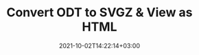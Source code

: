 ---
############################# Static ############################
layout: "autogen"
date: 2021-10-02T14:22:14+03:00
draft: false
path: "total/net/conversion/odt-to-svgz/"

############################# Head ############################
head_title: "Convert ODT to SVGZ in C# VB.NET & View as HTML"
head_description: "Code example to convert ODT to SVGZ and 100+ other file formats in .NET (C#, VB.NET, ASP.NET & .NET Core) applications. Display the Converted SVGZ document as HTML viewer."

############################# Header ############################
title: "Convert ODT to SVGZ & View as HTML"
description: "Programmatically convert ODT to SVGZ in .NET applications using flexible options to customize the resultant document. Convert the complete document or specific pages based on page numbers or selective page ranges using the .NET document conversion library."

############################# SubMenu ############################
submenu:
    enable: false

############################# Content ############################
content:
    enable: true
    block:
    - title_left: "ODT to SVGZ Conversion in C# .NET"
      content_left: |
          ODT to SVGZ file conversion using C#. Add watermark and view the converted document as HTML without using any external software.

          -   Create **Converter** object to convert ODT document
          -   Set the convert options for SVGZ format
          -   Call **Convert** method of **Converter** class instance for conversion to SVGZ
          -   Set options for HTML viewer
          -   Create **Viewer** object to view converted SVGZ as HTML
          
      title_right: "Convert Whole Document or Specific Pages"
      content_right: |
          You require `GroupDocs.Conversion` & `GroupDocs.Viewer` namespaces to convert between a wide range of popular document types such as PDF, Microsoft Word, Excel, PowerPoint, Project, Outlook, HTML, diagrams and image file formats. Explore other [.NET APIs for Office documents](https://products.conholdate.com/total/net/) as offered by Conholdate.Total.
          
          Get the respective assembly files from the [downloads](https://downloads.conholdate.com/total/net) or fetch the whole package from [Nuget](https://www.nuget.org/packages/Conholdate.Total/) to add 'Conholdate.Total` directly in your workspace.
          
      code: |
          ```cs {linenos=false}
          // Convert ODT to SVGZ using GroupDocs.Conversion API
          // Create Converter object to convert ODT document
          using (Converter converter = new Converter("input.odt"))
          {
              // set the convert options for SVGZ format
              var convertOptions = converter.GetPossibleConversions()["svgz"].ConvertOptions;

              // convert to SVGZ format
              converter.Convert("output.svgz", convertOptions);
          }

          // Set options for HTML viewer
          HtmlViewOptions viewOptions = HtmlViewOptions.ForEmbeddedResources("output{0}.html");

          // Create Viewer object to view converted SVGZ as HTML
          using (Viewer viewer = new Viewer("output.svgz"))
          {
              viewer.View(viewOptions);
          }
          ```
    - title_left: "Add Watermark to Converted SVGZ in C#"
      content_left: |
          Accurately convert documents (ODT to SVGZ) exactly as the original file and apply text or image watermarks to the converted document pages using C# .NET.

          -   Create **Converter** object to convert ODT document
          -   Create new instance of **WatermarkOptions** class
          -   Specify watermark properties (color, width, text, image etc)
          -   Instantiate the proper **ConvertOptions** class
          -   Set **Watermark** property of the **ConvertOptions** instance
          -   Call **Convert** method of **Converter** class instance for conversion to SVGZ
        
      title_right: "Source Document Information Extraction"
      content_right: |
          The documents information extraction feature not only allows getting the basic information about the source document file but it also supports extracting some valuable file-format specific information such as project start and end dates of a Microsoft Project file, any printing restrictions on a PDF document, list of folders enclosed in an Outlook data file etc. 

          Convert popular document file formats on different operating systems such as Windows, Linux or macOS while using platforms such as Windows Azure, Mono and Xamarin.
          
      code: |
          ```cs {linenos=false}
          // Create Converter object to convert ODT document
          using (Converter converter = new Converter("input.odt"))
          {
              // Create new instance of WatermarkOptions class
              WatermarkOptions watermark = new WatermarkOptions
              {
                  Text = "Sample watermark",
                  Color = Color.Red,
                  Width = 100,
                  Height = 100,
                  Background = true
              };

              // Instantiate the proper ConvertOptions class
              PdfConvertOptions options = new PdfConvertOptions
              {
                  Watermark = watermark
              };

              // convert to SVGZ format
              converter.Convert("output.svgz", options);
          }
          ```
############################# About Formats ############################
about_formats:
    enable: false
############################# More Formats ############################
more_formats:
    enable: true
    auto: false
    other_out_formats: PDF DOCX DOT DOTX DOTM TXT RTF HTML MHTML XLS XLSX XLSM XLT XLTX XLTM CSV DIF PPT PPTX PPS PPSX POT POTX POTM ODT OTT OTP ODP ODS EMZ WMZ SVGZ TEX DCM WMF BMP PNG GIF JPEG TIFF
############################# Back to top ###############################
back_to_top:
  enable: true
---